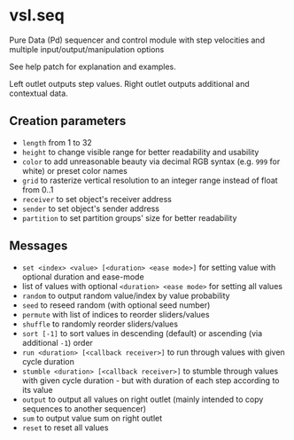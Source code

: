 # vsl.seq
Pure Data (Pd) sequencer and control module with step velocities and multiple input/output/manipulation options

See help patch for explanation and examples.

Left outlet outputs step values. Right outlet outputs additional and contextual data.

## Creation parameters
* `length` from 1 to 32
* `height` to change visible range for better readability and usability
* `color` to add unreasonable beauty via decimal RGB syntax (e.g. `999` for white) or preset color names
* `grid` to rasterize vertical resolution to an integer range instead of float from 0..1
* `receiver` to set object's receiver address
* `sender` to set object's sender address
* `partition` to set partition groups' size for better readability

## Messages
* `set <index> <value> [<duration> <ease mode>]` for setting value with optional duration and ease-mode
* list of values with optional `<duration> <ease mode>` for setting all values
* `random` to output random value/index by value probability
* `seed` to reseed random (with optional seed number)
* `permute` with list of indices to reorder sliders/values
* `shuffle` to randomly reorder sliders/values
* `sort [-1]` to sort values in descending (default) or ascending (via additional `-1`) order
* `run <duration> [<callback receiver>]` to run through values with given cycle duration
* `stumble <duration> [<callback receiver>]` to stumble through values with given cycle duration - but with duration of each step according to its value
* `output` to output all values on right outlet (mainly intended to copy sequences to another sequencer)
* `sum` to output value sum on right outlet
* `reset` to reset all values
